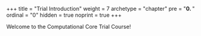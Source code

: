 +++
title = "Trial Introduction"
weight = 7
archetype = "chapter"
pre = "<b>0. </b>"
ordinal = "0"
hidden = true
noprint = true
+++

Welcome to the Computational Core Trial Course!
